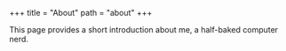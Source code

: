 +++
title = "About"
path = "about"
+++

This page provides a short introduction about me, a half-baked computer nerd.
